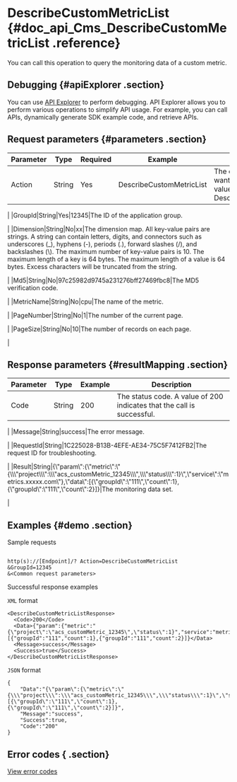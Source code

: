 # DescribeCustomMetricList {#doc_api_Cms_DescribeCustomMetricList .reference}

You can call this operation to query the monitoring data of a custom metric.

## Debugging {#apiExplorer .section}

You can use [API Explorer](https://api.aliyun.com/#product=Cms&api=DescribeCustomMetricList) to perform debugging. API Explorer allows you to perform various operations to simplify API usage. For example, you can call APIs, dynamically generate SDK example code, and retrieve APIs.

## Request parameters {#parameters .section}

|Parameter|Type|Required|Example|Description|
|---------|----|--------|-------|-----------|
|Action|String|Yes|DescribeCustomMetricList|The operation that you want to perform. Set the value to DescribeCustomMetricList.

 |
|GroupId|String|Yes|12345|The ID of the application group.

 |
|Dimension|String|No|xx|The dimension map. All key-value pairs are strings. A string can contain letters, digits, and connectors such as underscores \(\_\), hyphens \(-\), periods \(.\), forward slashes \(/\), and backslashes \(\\\). The maximum number of key-value pairs is 10. The maximum length of a key is 64 bytes. The maximum length of a value is 64 bytes. Excess characters will be truncated from the string.

 |
|Md5|String|No|97c25982d9745a231276bff27469fbc8|The MD5 verification code.

 |
|MetricName|String|No|cpu|The name of the metric.

 |
|PageNumber|String|No|1|The number of the current page.

 |
|PageSize|String|No|10|The number of records on each page.

 |

## Response parameters {#resultMapping .section}

|Parameter|Type|Example|Description|
|---------|----|-------|-----------|
|Code|String|200|The status code. A value of 200 indicates that the call is successful.

 |
|Message|String|success|The error message.

 |
|RequestId|String|1C225028-B13B-4EFE-AE34-75C5F7412FB2|The request ID for troubleshooting.

 |
|Result|String|\{\\"param\\":\{\\"metric\\":\\"\{\\\\\\"project\\\\\\":\\\\\\"acs\_customMetric\_12345\\\\\\",\\\\\\"status\\\\\\":1\}\\",\\"service\\":\\"metrics.xxxxx.com\\"\},\\"data\\":\[\{\\"groupId\\":\\"111\\",\\"count\\":1\},\{\\"groupId\\":\\"111\\",\\"count\\":2\}\]\}|The monitoring data set.

 |

## Examples {#demo .section}

Sample requests

``` {#request_demo}

http(s)://[Endpoint]/? Action=DescribeCustomMetricList
&GroupId=12345
&<Common request parameters>

```

Successful response examples

`XML` format

``` {#xml_return_success_demo}
<DescribeCustomMetricListResponse>
  <Code>200</Code>
  <Data>{"param":{"metric":"{\"project\":\"acs_customMetric_12345\",\"status\":1}","service":"metrics.xxxxx.com"},"data":[{"groupId":"111","count":1},{"groupId":"111","count":2}]}</Data> 
  <Message>success</Message>
  <Success>true</Success>
</DescribeCustomMetricListResponse>

```

`JSON` format

``` {#json_return_success_demo}
{
	"Data":"{\"param\":{\"metric\":\"{\\\"project\\\":\\\"acs_customMetric_12345\\\",\\\"status\\\":1}\",\"service\":\"metrics.xxxxx.com\"},\"data\":[{\"groupId\":\"111\",\"count\":1},{\"groupId\":\"111\",\"count\":2}]}",
	"Message":"success",
	"Success":true,
	"Code":"200"
}
```

## Error codes { .section}

[View error codes](https://error-center.aliyun.com/status/product/Cms)

